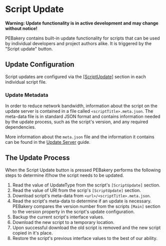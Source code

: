 # Script Update

**Warning: Update functionality is in active development and may change without notice!**

PEBakery contains built-in update functionality for scripts that can be used by individual developers and project authors alike. It is triggered by the "Script update" button.

## Update Configuration

Script updates are configured via the [[ScriptUpdate]](../Projects/ScriptUpdate.md) section in each individual script file.

### Update Metadata

In order to reduce network bandwidth, information about the script on the update server is contained in a file called `<scriptTitle>.meta.json`. The meta-data file is in standard JSON format and contains information needed by the update process, such as the script's version, and any required dependencies.

More information about the `meta.json` file and the information it contains can be found in the [Update Server](./UpdateServer.md) guide.

## The Update Process

When the Script Update button is pressed PEBakery performs the following steps to determine if/how the script needs to be updated.

1. Read the value of UpdateType from the script's `[ScriptUpdate]` section.
1. Read the value of URl from the scrip's `[ScriptUpdate]` section.
1. Download script's meta-data from `<url>/<scriptTitle>.meta.json`.
1. Read the script's meta-data to determine if an update is necessary. PEBakery compares the version number from the scripts `[Main]` section to the version property in the script's update configuration.
1. Backup the current script's interface values.
1. Download the new script to a temporary location.
1. Upon successful download the old script is removed and the new script copied in it's place.
1. Restore the script's previous interface values to the best of our ability.